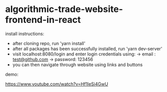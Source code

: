 # algorithmic-trade-website-frontend-in-react

install instructions: 

- after cloning repo, run 'yarn install'
- after all packages has been successfully installed, run 'yarn dev-server'
- visit localhost:8080/login and enter login credentials using:
-> email : test@github.com
-> password: 123456
- you can then navigate through website using links and buttons

demo:

https://www.youtube.com/watch?v=Hf1leSi4GwU
